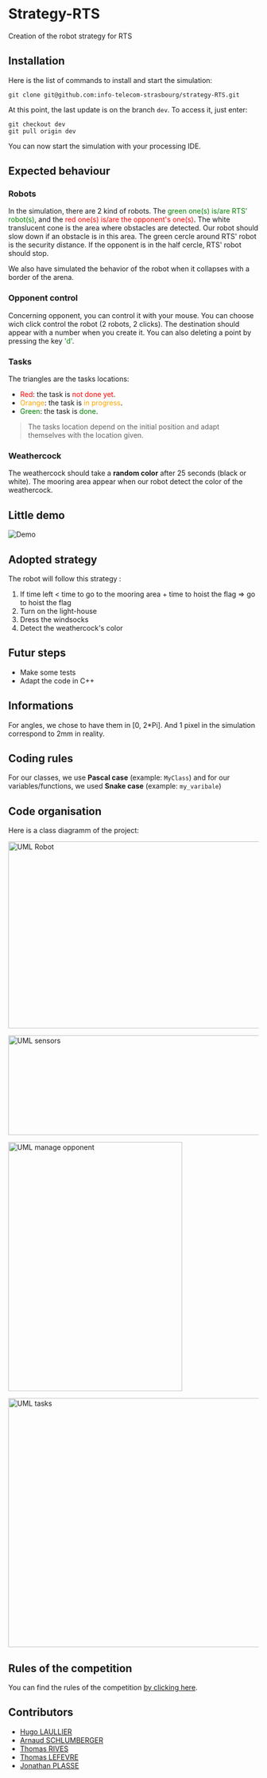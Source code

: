 # Strategy-RTS
Creation of the robot strategy for RTS

## Installation

Here is the list of commands to install and start the simulation:

```
git clone git@github.com:info-telecom-strasbourg/strategy-RTS.git
```

At this point, the last update is on the branch `dev`. 
To access it, just enter:

```
git checkout dev
git pull origin dev
```

You can now start the simulation with your processing IDE.


## Expected behaviour

### Robots

In the simulation, there are 2 kind of robots. The <span style="color:green">green one(s) is/are RTS' robot(s)</span>, and the <span style="color:red">red one(s) is/are the opponent's one(s)</span>. The white translucent cone is the area where obstacles are detected. Our robot should slow down if an obstacle is in this area. The green cercle around RTS' robot is the security distance. If the opponent is in the half cercle, RTS' robot should stop.

We also have simulated the behavior of the robot when it collapses with a border of the arena.

### Opponent control

Concerning opponent, you can control it with your mouse. You can choose wich click control the robot (2 robots, 2 clicks). The destination should appear with a number when you create it. You can also deleting a point by pressing the key <span style="color:green">'d'</span>.

### Tasks

The triangles are the tasks locations:

- <span style="color:red">Red</span>: the task is <span style="color:red">not done yet</span>.
- <span style="color:orange">Orange</span>: the task is <span style="color:orange">in progress</span>.
- <span style="color:green">Green</span>: the task is <span style="color:green">done</span>.

> The tasks location depend on the initial position and adapt themselves with the location given.
  
### Weathercock

The weathercock should take a **random color** after 25 seconds (black or white). The mooring area appear when our robot detect the color of the weathercock.

## Little demo

![Demo](images/Demo.gif)


## Adopted strategy
The robot will follow this strategy :
1) If time left < time to go to the mooring area + time to hoist the flag => go to hoist the flag
2) Turn on the light-house
3) Dress the windsocks
4) Detect the weathercock's color

## Futur steps
- Make some tests
- Adapt the code in C++

## Informations
For angles, we chose to have them in [0, 2*Pi].
And 1 pixel in the simulation correspond to 2mm in reality.

## Coding rules
For our classes, we use **Pascal case** (example: `MyClass`) and for our variables/functions, we used **Snake case** (example: `my_varibale`)

## Code organisation
Here is a class diagramm of the project:

<img src="images/UML_Robot.png" alt="UML Robot"
	title="UML Robot" width="700" height="375" />

<img src="images/UML_Sensor.png" alt="UML sensors"
	title="UML sensors" width="700" height="200" />

<img src="images/UML_ManageOpponent.png" alt="UML manage opponent"
	title="UML manage opponent" width="350" height="500" />

<img src="images/UML_Task.png" alt="UML tasks"
	title="UML tasks" width="700" height="500" />


## Rules of the competition
You can find the rules of the competition [by clicking here](https://www.coupederobotique.fr/wp-content/uploads/Eurobot2020_Rules_Cup_OFFICIAL_FR.pdf).

## Contributors
- [Hugo LAULLIER](https://github.com/HugoLaullier)
- [Arnaud SCHLUMBERGER](https://github.com/ArnaudSchlumberger)
- [Thomas RIVES](https://github.com/ThomasRives)
- [Thomas LEFEVRE](https://github.com/Zaicu)
- [Jonathan PLASSE](https://github.com/JonathanPlasse)